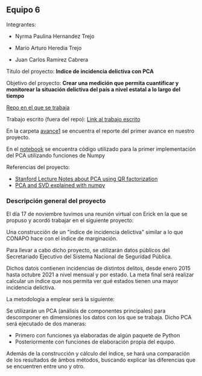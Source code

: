 ## Equipo 6

Integrantes:

* Nyrma Paulina Hernandez Trejo

* Mario Arturo Heredia Trejo

* Juan Carlos Ramirez Cabrera

Título del proyecto: **Indice de incidencia delictiva con PCA**

Objetivo del proyecto: **Crear una medición que permita cuantificar y monitorear la situación delictiva del país a nivel estatal a lo largo del tiempo**

[Repo en el que se trabaja](https://github.com/mhnk77/Optim_proyecto_final)

Trabajo escrito (fuera del repo): [Link al trabajo escrito](https://github.com/mhnk77/Optim_proyecto_final/blob/main/reporte/MNO_Reporte%20Final_v2.pdf)


En la carpeta [avance1](https://github.com/ITAM-DS/analisis-numerico-computo-cientifico/tree/optimizacion-2021/proyecto_final/proyectos/equipos/equipo_6/avance_1) se encuentra el reporte del primer avance en nuestro proyecto. 


En el [notebook](https://github.com/mhnk77/Optim_proyecto_final/blob/main/PCA_con_Numpy.ipynb) se encuentra código utilizado para la primer implementación del PCA utilizando funciones de Numpy

Referencias del proyecto:

* [Stanford Lecture Notes about PCA using QR factorization](https://web.stanford.edu/class/cme335/lecture6.pdf)
* [PCA and SVD explained with numpy](https://towardsdatascience.com/pca-and-svd-explained-with-numpy-5d13b0d2a4d8)


### Descripción general del proyecto

El día 17 de noviembre tuvimos una reunión virtual con Erick en la que se propuso y acordó trabajar en el siguiente proyecto:

Una construcción de un "índice de incidencia delictiva" similar a lo que CONAPO hace con el índice de marginación.

Para llevar a cabo dicho proyecto, se utilizarán datos públicos del Secretariado Ejecutivo del Sistema Nacional de Seguridad Pública.

Dichos datos contienen incidencias de distintos delitos, desde enero 2015 hasta octubre 2021 a nivel mensual y por estado. La meta final será realizar calcular un índice que nos permita ver qué estados tienen una mayor incidencia delictiva.

La metodología a emplear será la siguiente:

Se utilizarán un PCA  (análisis de componentes principales) para descomponer en dimensiones los datos con los que se trabaja. 
Dicho PCA será ejecutado de dos maneras:
 - Primero con funciones ya elaboradas de algún paquete de Python
 - Posteriormente con funciones de elaboración propia del equipo.
 
Además de la construcción y cálculo del índice, se hará una comparación de los resultados de ámbos métodos, buscando explicar las diferencias que se encuentren entre uno y otro.
